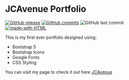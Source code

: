 # JCAvenue Portfolio
[![GitHub release](https://img.shields.io/github/release/jcavenue/Portfolio.svg)](https://github.com/jcavenue/Portfolio/releases/)
[![GitHub commits](https://img.shields.io/github/commits-since/jcavenue/Portfolio/v1.0.3.svg)](https://GitHub.com/jcavenue/Portfolio/commit/)
![GitHub last commit](https://img.shields.io/github/last-commit/jcavenue/Portfolio)
[![made-with-HTML](https://img.shields.io/badge/Made%20with-HTML,%20CSS,%20Bootsrap%205-1f425f.svg)](https://GitHub.com/jcavenue/Portfolio/)

This is my first ever portfolio designed using:
* Bootstrap 5
* Bootstrap Icons
* Google Fonts
* CSS Styling

You can visit my page to check it out here  [JCAvenue](https://jcavenue.herokuapp.com/)
